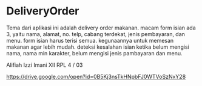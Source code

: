 # DeliveryOrder
Tema dari aplikasi ini adalah delivery order makanan. macam form isian ada 3, yaitu nama,
alamat, no. telp, cabang terdekat, jenis pembayaran, dan menu. form isian harus terisi semua. 
kegunaannya untuk memesan makanan agar lebih mudah. deteksi kesalahan isian ketika belum mengisi nama,
nama min karakter, belum mengisi jenis pambayaran dan menu.

Alifiah Izzi Imani
XII RPL 4 / 03

https://drive.google.com/open?id=0B5Kj3nsTkHNpbFJ0WTVoSzNxY28



